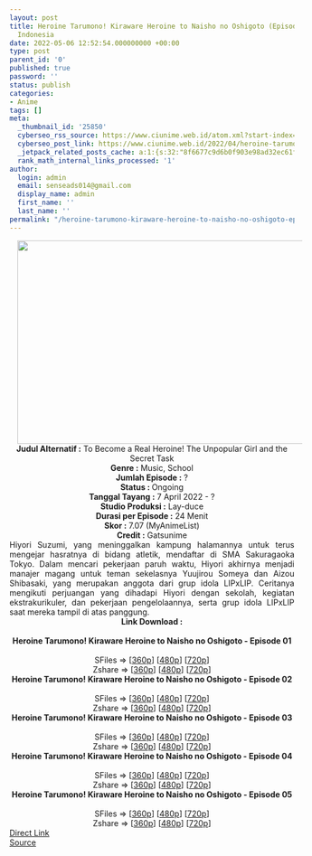 ```yaml
---
layout: post
title: Heroine Tarumono! Kiraware Heroine to Naisho no Oshigoto (Episode 05) Subtitle
  Indonesia
date: 2022-05-06 12:52:54.000000000 +00:00
type: post
parent_id: '0'
published: true
password: ''
status: publish
categories:
- Anime
tags: []
meta:
  _thumbnail_id: '25850'
  cyberseo_rss_source: https://www.ciunime.web.id/atom.xml?start-index=1
  cyberseo_post_link: https://www.ciunime.web.id/2022/04/heroine-tarumono-kiraware-heroine-to.html
  _jetpack_related_posts_cache: a:1:{s:32:"8f6677c9d6b0f903e98ad32ec61f8deb";a:2:{s:7:"expires";i:1657150393;s:7:"payload";a:3:{i:0;a:1:{s:2:"id";i:27039;}i:1;a:1:{s:2:"id";i:26757;}i:2;a:1:{s:2:"id";i:26943;}}}}
  rank_math_internal_links_processed: '1'
author:
  login: admin
  email: senseads014@gmail.com
  display_name: admin
  first_name: ''
  last_name: ''
permalink: "/heroine-tarumono-kiraware-heroine-to-naisho-no-oshigoto-episode-05-subtitle-indonesia/"
---
```

<div class="separator" style="clear: both; text-align: center;"><a href="https://blogger.googleusercontent.com/img/b/R29vZ2xl/AVvXsEgRcNR5E4snq5_o2Q5OU6WARyxdv5TpBKJQBltgPCExwc3n0gyho_p7-Pm1zzpEfjpkHwv8PhBDPzBtGX09rbXPRCjBgWWkj62Sogau1gisWvP7SBgxTIoPZKlpOpX03_ATYr_iQA89zfgUDRcFLRf6UkZZtG5hMobs7pL7M9oaNcy5UZPc_YvUhIUd/s1280/Heroine%20Tarumono!%20Kiraware%20Heroine%20to%20Naisho%20no%20Oshigoto.jpg" style="margin-left: 1em; margin-right: 1em;"><img border="0" data-original-height="720" data-original-width="1280" height="360" src="{{ site.baseurl }}/assets/2022/05/Heroine%20Tarumono!%20Kiraware%20Heroine%20to%20Naisho%20no%20Oshigoto.jpg" width="640" /></a></div>
<div class="separator" style="clear: both; text-align: center;"></div>
<div style="text-align: center;"><b>Judul</b><b><b> Alternatif</b> :</b> To Become a Real Heroine! The Unpopular Girl and the Secret Task</div>
<div style="text-align: center;"><b><b>Genre :</b></b> Music, School</div>
<div style="text-align: center;"><b>Jumlah Episode :</b> ?<br /><b>Status :&nbsp;</b>Ongoing<br /><b>Tanggal Tayang :</b> 7 April&nbsp;2022 - ?<br /><b>Studio Produksi :</b>&nbsp;Lay-duce<br /><b>Durasi per Episode :</b> 24 Menit</div>
<div style="text-align: center;"><b>Skor :</b> 7.07 (MyAnimeList)</div>
<div style="text-align: center;"><b>Credit :</b>&nbsp;Gatsunime</div>
<div style="text-align: center;"></div>
<div style="text-align: justify;">Hiyori Suzumi, yang meninggalkan kampung halamannya untuk terus mengejar hasratnya di bidang atletik, mendaftar di SMA Sakuragaoka Tokyo. Dalam mencari pekerjaan paruh waktu, Hiyori akhirnya menjadi manajer magang untuk teman sekelasnya Yuujirou Someya dan Aizou Shibasaki, yang merupakan anggota dari grup idola LIPxLIP. Ceritanya mengikuti perjuangan yang dihadapi Hiyori dengan sekolah, kegiatan ekstrakurikuler, dan pekerjaan pengelolaannya, serta grup idola LIPxLIP saat mereka tampil di atas panggung.</div>
<div style="text-align: justify;"></div>
<div style="text-align: justify;"></div>
<div style="text-align: center;">
<div style="text-align: center;">
<div style="text-align: left;">
<div style="text-align: center;"><b>Link Download :</b></div>
<div style="text-align: center;"><b><br /></b></div>
<div style="text-align: center;"><span style="text-align: left;"><b>Heroine Tarumono! Kiraware Heroine to Naisho no Oshigoto&nbsp;</b></span><b>- Episode 01</b></div>
<div style="text-align: center;"><b><br /></b></div>
<div style="text-align: center;">SFiles =&gt; [<a href="http://www.solidfiles.com/v/Rx8rAyxmr8dNz" target="_blank" rel="noopener">360p</a>] [<a href="http://www.solidfiles.com/v/wWLQAAVjNLr4N" target="_blank" rel="noopener">480p</a>] [<a href="http://www.solidfiles.com/v/AWNDpzX4nDNnv" target="_blank" rel="noopener">720p</a>]</div>
<div style="text-align: center;">Zshare =&gt; [<a href="https://www82.zippyshare.com/v/d53qiOxk/file.html" target="_blank" rel="noopener">360p</a>] [<a href="https://www82.zippyshare.com/v/qg9A60sF/file.html" target="_blank" rel="noopener">480p</a>] [<a href="https://www82.zippyshare.com/v/axnBv5Kt/file.html" target="_blank" rel="noopener">720p</a>]</div>
<div style="text-align: center;"></div>
<div style="text-align: center;">
<div><span style="text-align: left;"><b>Heroine Tarumono! Kiraware Heroine to Naisho no Oshigoto&nbsp;</b></span><b>- Episode 02</b></div>
<div><b><br /></b></div>
<div>SFiles =&gt; [<a href="http://www.solidfiles.com/v/BVXQD3qkV4yWX" target="_blank" rel="noopener">360p</a>] [<a href="http://www.solidfiles.com/v/YLeyjYNmjL2qv" target="_blank" rel="noopener">480p</a>] [<a href="http://www.solidfiles.com/v/eWpYjgg5jdaNy" target="_blank" rel="noopener">720p</a>]</div>
<div>Zshare =&gt; [<a href="https://www96.zippyshare.com/v/hiSh1AUK/file.html" target="_blank" rel="noopener">360p</a>] [<a href="https://www96.zippyshare.com/v/b1Fo7a7D/file.html" target="_blank" rel="noopener">480p</a>] [<a href="https://www96.zippyshare.com/v/sEgmlo5q/file.html" target="_blank" rel="noopener">720p</a>]</div>
<div></div>
<div>
<div><span style="text-align: left;"><b>Heroine Tarumono! Kiraware Heroine to Naisho no Oshigoto&nbsp;</b></span><b>- Episode 03</b></div>
<div><b><br /></b></div>
<div>SFiles =&gt; [<a href="http://www.solidfiles.com/v/QnwQGRW2L28za" target="_blank" rel="noopener">360p</a>] [<a href="http://www.solidfiles.com/v/eWv4DBLzyGN3a" target="_blank" rel="noopener">480p</a>] [<a href="http://www.solidfiles.com/v/NVmYMQp3N6MNg" target="_blank" rel="noopener">720p</a>]</div>
<div>Zshare =&gt; [<a href="https://www4.zippyshare.com/v/CdlulO03/file.html" target="_blank" rel="noopener">360p</a>] [<a href="https://www4.zippyshare.com/v/XTGYnY24/file.html" target="_blank" rel="noopener">480p</a>] [<a href="https://www4.zippyshare.com/v/3LuqYvoE/file.html" target="_blank" rel="noopener">720p</a>]</div>
</div>
<div></div>
<div>
<div><span style="text-align: left;"><b>Heroine Tarumono! Kiraware Heroine to Naisho no Oshigoto&nbsp;</b></span><b>- Episode 04</b></div>
<div><b><br /></b></div>
<div>SFiles =&gt; [<a href="http://www.solidfiles.com/v/vNymY83kBkqdG" target="_blank" rel="noopener">360p</a>] [<a href="http://www.solidfiles.com/v/6GeMyKX4paXPy" target="_blank" rel="noopener">480p</a>] [<a href="http://www.solidfiles.com/v/AWvYp4Vxpg7q8" target="_blank" rel="noopener">720p</a>]</div>
<div>Zshare =&gt; [<a href="https://www117.zippyshare.com/v/O0Qdqlzf/file.html" target="_blank" rel="noopener">360p</a>] [<a href="https://www117.zippyshare.com/v/EFyosBlE/file.html" target="_blank" rel="noopener">480p</a>] [<a href="https://www117.zippyshare.com/v/uUTJej5m/file.html" target="_blank" rel="noopener">720p</a>]</div>
</div>
<div></div>
<div>
<div><span style="text-align: left;"><b>Heroine Tarumono! Kiraware Heroine to Naisho no Oshigoto&nbsp;</b></span><b>- Episode 05</b></div>
<div><b><br /></b></div>
<div>SFiles =&gt; [<a href="http://www.solidfiles.com/v/kXYZD7g2y8zky" target="_blank" rel="noopener">360p</a>] [<a href="http://www.solidfiles.com/v/rdvRGK5m2Pj55" target="_blank" rel="noopener">480p</a>] [<a href="http://www.solidfiles.com/v/5dmPaGPKyqAMZ" target="_blank" rel="noopener">720p</a>]</div>
<div>Zshare =&gt; [<a href="https://www101.zippyshare.com/v/9bxWfBVa/file.html" target="_blank" rel="noopener">360p</a>] [<a href="https://www101.zippyshare.com/v/5HtpOVQW/file.html" target="_blank" rel="noopener">480p</a>] [<a href="https://www101.zippyshare.com/v/9Ztz0wem/file.html" target="_blank" rel="noopener">720p</a>]</div>
</div>
</div>
</div>
</div>
</div>
<link rel="stylesheet" href="https://cdnjs.cloudflare.com/ajax/libs/font-awesome/4.7.0/css/font-awesome.min.css" />
<div class="divbtn"> <a href="https://handymansurrender.com/fihup8buzv?key=94550f7ce39444073321dde3b8782f97" class="btn"><i class="fa fa-download"></i> Direct Link</a> <br /><a href="https://www.ciunime.web.id/2022/04/heroine-tarumono-kiraware-heroine-to.html">Source</a> </div>
